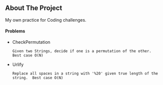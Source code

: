 <!-- ABOUT THE PROJECT -->
## About The Project
  My own practice for Coding challenges.

#### Problems 
* CheckPermutation
      
      Given two Strings, decide if one is a permutation of the other.  Best case O(N)

* Urlify
      
      Replace all spaces in a string with '%20' given true length of the string.  Best case O(N)
      